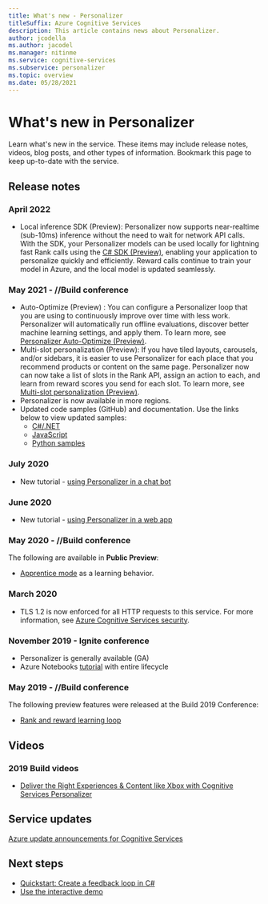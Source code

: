 ```yaml
---
title: What's new - Personalizer
titleSuffix: Azure Cognitive Services
description: This article contains news about Personalizer.
author: jcodella
ms.author: jacodel
ms.manager: nitinme
ms.service: cognitive-services
ms.subservice: personalizer
ms.topic: overview
ms.date: 05/28/2021
---
```

# What's new in Personalizer

Learn what's new in the service. These items may include release notes, videos, blog posts, and other types of information. Bookmark this page to keep up-to-date with the service.

## Release notes

### April 2022
* Local inference SDK (Preview): Personalizer now supports near-realtime (sub-10ms) inference without the need to wait for network API calls. With the SDK, your Personalizer models can be used locally for lightning fast Rank calls using the [C# SDK (Preview)](https://www.nuget.org/packages/Azure.AI.Personalizer/2.0.0-beta.2), enabling your application to personalize quickly and efficiently. Reward calls continue to train your model in Azure, and the local model is updated seamlessly.

### May 2021  - //Build conference

* Auto-Optimize (Preview) : You can configure a Personalizer loop that you are using to continuously improve over time with less work. Personalizer will automatically run offline evaluations, discover better machine learning settings, and apply them. To learn more, see [Personalizer Auto-Optimize (Preview)](concept-auto-optimization.md).
* Multi-slot personalization (Preview): If you have tiled layouts, carousels, and/or sidebars, it is easier to use Personalizer for each place that you recommend products or content on the same page. Personalizer now can now take a list of slots in the Rank API, assign an action to each, and learn from reward scores you send for each slot. To learn more, see [Multi-slot personalization (Preview)](concept-multi-slot-personalization.md).
* Personalizer is now available in more regions.
* Updated code samples (GitHub) and documentation. Use the links below to view updated samples:
  * [C#/.NET](https://github.com/Azure-Samples/cognitive-services-quickstart-code/tree/master/dotnet/Personalizer)
  * [JavaScript](https://github.com/Azure-Samples/cognitive-services-quickstart-code/tree/master/javascript/Personalizer)
  * [Python samples](https://github.com/Azure-Samples/cognitive-services-quickstart-code/tree/master/python/Personalizer)

### July 2020

* New tutorial - [using Personalizer in a chat bot](tutorial-use-personalizer-chat-bot.md)

### June 2020

* New tutorial - [using Personalizer in a web app](tutorial-use-personalizer-web-app.md)

### May 2020 - //Build conference

The following are available in **Public Preview**:

 * [Apprentice mode](concept-apprentice-mode.md) as a learning behavior.

### March 2020

* TLS 1.2 is now enforced for all HTTP requests to this service. For more information, see [Azure Cognitive Services security](../cognitive-services-security.md).

### November 2019 - Ignite conference

* Personalizer is generally available (GA)
* Azure Notebooks [tutorial](tutorial-use-azure-notebook-generate-loop-data.md) with entire lifecycle

### May 2019 - //Build conference

The following preview features were released at the Build 2019 Conference:

* [Rank and reward learning loop](what-is-personalizer.md)

## Videos

### 2019 Build videos

* [Deliver the Right Experiences & Content like Xbox with Cognitive Services Personalizer](https://azure.microsoft.com/resources/videos/build-2019-deliver-the-right-experiences-and-content-with-cognitive-services-personalizer/)

## Service updates

[Azure update announcements for Cognitive Services](https://azure.microsoft.com/updates/?product=cognitive-services)

## Next steps

* [Quickstart: Create a feedback loop in C#](./quickstart-personalizer-sdk.md?pivots=programming-language-csharp%253fpivots%253dprogramming-language-csharp)
* [Use the interactive demo](https://personalizerdevdemo.azurewebsites.net/)
